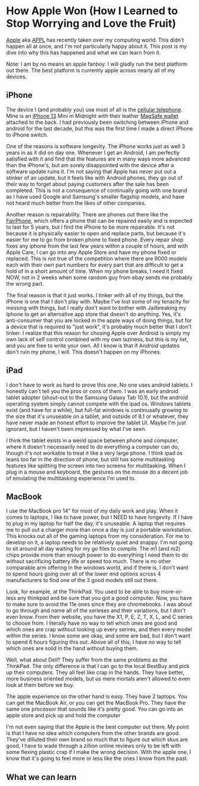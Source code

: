# How Apple Won (How I Learned to Stop Worrying and Love the Fruit)
[Apple](https://apple.com) aka [APPL](https://finance.yahoo.com/quote/AAPL/) has recently taken over my computing world.
This didn't happen all at once, and I'm not particularly happy about it.
This post is my dive into why this has happened and what we can learn from it.

Note: I am by no means an apple fanboy.
I will gladly run the best platform out there.
The best platform is currently apple across nearly all of my devices.

## iPhone
The device I (and probably you) use most of all is the [cellular telephone](https://en.wikipedia.org/wiki/Mobile_phone).
Mine is an [iPhone 13](https://www.apple.com/shop/buy-iphone/iphone-13) Mini in Midnight with their leather [MagSafe wallet](https://www.apple.com/shop/product/MM0Y3ZM/A/iphone-leather-wallet-with-magsafe-midnight) attached to the back.
I had previously been switching between iPhone and android for the last decade, but this was the first time I made a direct iPhone to iPhone switch.

One of the reasons is software longevity.
The iPhone works just as well 3 years in as it did on day one.
Whenever I get an Android, I am perfectly satisfied with it and find that the features are in many ways more advanced than the iPhone's, but am sorely disappointed with the device after a software update ruins it.
I'm not saying that Apple has never put out a stinker of an update, but it feels like with Android phones, they go out of their way to forget about paying customers after the sale has been completed.
This is not a consequence of continually going with one brand as I have used Google and Samsung's smaller flagship models, and have not heard much better from the likes of other companies.

Another reason is repairability.
There are phones out there like the [FairPhone](https://www.fairphone.com/en/), which offers a phone that can be repaired easily and is expected to last for 5 years, but I find the iPhone to be more repairable.
It's not because it is physically easier to open and replace parts, but because it's easier for me to go from broken phone to fixed phone.
Every repair shop fixes any iphone from the last few years within a couple of hours, and with Apple Care, I can go into any Apple Store and have my phone fixed or replaced.
This is not true of the competition where there are 9000 models each with their own part numbers for every part that are difficult to get a hold of in a short amount of time.
When my phone breaks, I need it fixed NOW, not in 2 weeks when some random guy from ebay sends me probably the wrong part. 

The final reason is that it just works.
I tinker with all of my things, but the iPhone is one that I don't play with.
Maybe I've lost some of my tenacity for messing with things, but I really don't want to bother with Jailbreaking my Iphone to get an alternative app store that doesn't do anything.
Yes, it's anti-consumer that you are locked in the apple ways of doing things, but for a device that is required to "just work", it's probably much better that I don't tinker.
I realize that this reason for chosing Apple over Android is simply my own lack of self control combined with my own laziness, but this is my list, and you are free to write your own.
All I know is that if Android updates don't ruin my phone, I will.
This doesn't happen on my iPhones.

## iPad
I don't have to work as hard to prove this one. No one uses android tablets. I honestly can't tell you the pros or cons of them. I was an early android tablet adopter (shout-out to the Samsung Galaxy Tab 10.1), but the android operating system simply cannot compete with the ipad os. Windows tablets exist (and have for a while), but full-fat windows is continuaally growing to the size that it's unuseable on a tablet, and outside of 8.1 or whatever, they have never made an honest effort to improve the tablet UI. Maybe I'm just ignorant, but I haven't been impressed by what I've seen. 

I think the tablet exists in a weird space between phone and computer, where it doesn't necessarily need to do everything a computer can do, though it's not workable to treat it like a very large phone. I think ipad os leans too far in the direction of phone, but still has some multitasking features like splitting the screen into two screens for multitasking. When I plug in a mouse and keyboard, the gestures on the mouse do a decent job of emulating the multitasking experience I'm used to.

## MacBook
I use the MacBook pro 14" for most of my daily work and play. When it comes to laptops, I like to have power, but I NEED to have longevity. If I have to plug in my laptop for half the day, it's unuseable. A laptop that requires me to pull out a charger more than once a day is just a portable workstation. This knocks out all of the gaming laptops from my consideration. For me to develop on it, a laptop needs to be relatively quiet and snappy. I'm not going to sit around all day waiting for my go files to compile. The m1 (and m2) chips provide more than enough power to do everything I need them to do without sacrificing battery life or speed too much. There is no other comparable arm offering in the windows world, and if there is, I don't want to spend hours going over all of the lower end options across 4 manufacturers to find one of the 3 good models still out there.

Look, for example, at the ThinkPad.
You used to be able to buy more-or-less any thinkpad and be sure that you got a good computer.
Now, you have to make sure to avoid the 11e ones since they are chromebooks.
I was about to go through and name all of the serieses and their variations, but I don't even know.
From their website, you have the X1, P, E, Z, T, X, L, and C series to choose from.
I literally have no way to tell which ones are good and which ones are crap without looking up every serires, and then every model within the series.
I know some are okay, and some are bad, but I don't want to spend 6 hours figuring this out.
Above all of this, I have no way to tell which ones are solid in the hand without buying them.

Well, what about Dell?
They suffer from the same problems as the ThinkPad.
The only difference is that I can go to the local BestBuy and pick up their computers.
They all feel like crap in the hands.
They have better, more business oriented models, but us mere  mortals aren't allowed to even look at them before we buy.

The apple experience on the other hand is easy.
They have 2 laptops. You can get the MacBook Air, or you can get the MacBook Pro. 
They have the same one processor that sounds like it's pretty good.
You can go into an apple store and pick up and hold the computer

I'm not even saying that the Apple is the best computer out there. My point is that I have no idea which computers from the other brands are good. 
They've dilluted their own brand so much that to figure out which skus are good, I have to wade through a zillion online reviews only to be left with some flexing plastic crap if I make the wrong decision. With the apple one, I know that it's going to feel more or less like the ones I know from the past. 


## What we can learn
